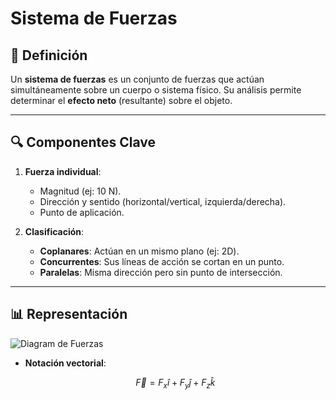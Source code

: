 # Sistema de Fuerzas

## 📌 Definición
Un **sistema de fuerzas** es un conjunto de fuerzas que actúan simultáneamente sobre un cuerpo o sistema físico. Su análisis permite determinar el **efecto neto** (resultante) sobre el objeto.

---

## 🔍 Componentes Clave
1. **Fuerza individual**:  
   - Magnitud (ej: 10 N).  
   - Dirección y sentido (horizontal/vertical, izquierda/derecha).  
   - Punto de aplicación.  

2. **Clasificación**:  
   - **Coplanares**: Actúan en un mismo plano (ej: 2D).  
   - **Concurrentes**: Sus líneas de acción se cortan en un punto.  
   - **Paralelas**: Misma dirección pero sin punto de intersección.  

---

## 📊 Representación
![Diagram de Fuerzas](https://encrypted-tbn0.gstatic.com/images?q=tbn:ANd9GcQ8GFDRH9gnE_uplLb_m4Zjsg8_nPuA-1VlXIgfaNrHIJC9JSk4v1ch2bg&s)
- **Notación vectorial**:  
  ```math
  \vec{F} = F_x \hat{i} + F_y \hat{j} + F_z \hat{k}
  ```